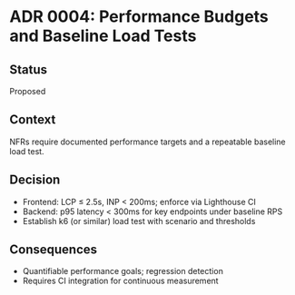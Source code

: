 # ADR 0004: Performance Budgets and Baseline Load Tests

## Status
Proposed

## Context
NFRs require documented performance targets and a repeatable baseline load test.

## Decision
- Frontend: LCP ≤ 2.5s, INP < 200ms; enforce via Lighthouse CI
- Backend: p95 latency < 300ms for key endpoints under baseline RPS
- Establish k6 (or similar) load test with scenario and thresholds

## Consequences
- Quantifiable performance goals; regression detection
- Requires CI integration for continuous measurement
